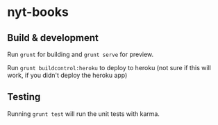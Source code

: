 # nyt-books

## Build & development

Run `grunt` for building and `grunt serve` for preview.

Run `grunt buildcontrol:heroku` to deploy to heroku
(not sure if this will work, if you didn't deploy the heroku app)

## Testing

Running `grunt test` will run the unit tests with karma.
